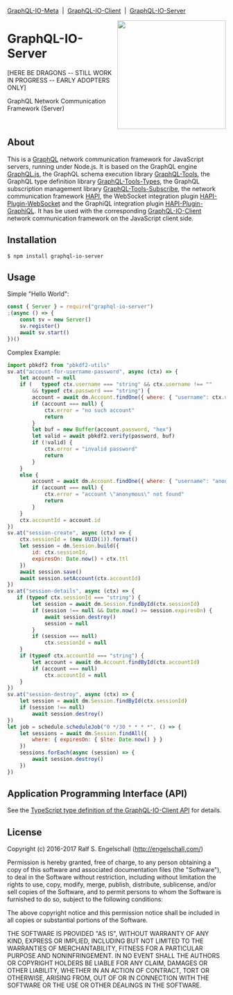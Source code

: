 
[GraphQL-IO-Meta](https://github.com/rse/graphql-io) &nbsp;|&nbsp;
[GraphQL-IO-Client](https://github.com/rse/graphql-io-client) &nbsp;|&nbsp;
[GraphQL-IO-Server](https://github.com/rse/graphql-io-server)

<img src="https://rawgit.com/rse/graphql-io/master/graphql-io.svg" width="250" align="right" alt=""/>

GraphQL-IO-Server
=================

[HERE BE DRAGONS -- STILL WORK IN PROGRESS -- EARLY ADOPTERS ONLY]

GraphQL Network Communication Framework (Server)

<p/>
<img src="https://nodei.co/npm/graphql-io-server.png?downloads=true&stars=true" alt=""/>

<p/>
<img src="https://david-dm.org/rse/graphql-io-server.png" alt=""/>

About
-----

This is a [GraphQL](http://graphql.org/) network communication framework for
JavaScript servers, running under Node.js.
It is based on the GraphQL engine [GraphQL.js](http://graphql.org/graphql-js/),
the GraphQL schema execution library [GraphQL-Tools](http://dev.apollodata.com/tools/graphql-tools/),
the GraphQL type definition library [GraphQL-Tools-Types](https://github.com/rse/graphql-tools-types),
the GraphQL subscription management library [GraphQL-Tools-Subscribe](https://github.com/rse/graphql-tools-subscribe),
the network communication framework [HAPI](https://hapijs.com),
the WebSocket integration plugin [HAPI-Plugin-WebSocket](https://github.com/rse/hapi-plugin-websocket)
and the GraphiQL integration plugin [HAPI-Plugin-GraphiQL](https://github.com/rse/hapi-plugin-graphiql).
It has be used with the corresponding [GraphQL-IO-Client](https://github.com/rse/graphql-io-client)
network communication framework on the JavaScript client side.

Installation
------------

```shell
$ npm install graphql-io-server
```

Usage
-----

Simple "Hello World":

```js
const { Server } = require("graphql-io-server")
;(async () => {
    const sv = new Server()
    sv.register()
    await sv.start()
})()
```

Complex Example:

```js
import pbkdf2 from "pbkdf2-utils"
sv.at("account-for-username-password", async (ctx) => {
    let account = null
    if (   typeof ctx.username === "string" && ctx.username !== ""
        && typeof ctx.password === "string") {
        account = await dm.Account.findOne({ where: { "username": ctx.username } })
        if (account === null) {
            ctx.error = "no such account"
            return
        }
        let buf = new Buffer(account.password, "hex")
        let valid = await pbkdf2.verify(password, buf)
        if (!valid) {
            ctx.error = "invalid password"
            return
        }
    }
    else {
        account = await dm.Account.findOne({ where: { "username": "anonymous" } })
        if (account === null) {
            ctx.error = "account \"anonymous\" not found"
            return
        }
    }
    ctx.accountId = account.id
})
sv.at("session-create", async (ctx) => {
    ctx.sessionId = (new UUID(1)).format()
    let session = dm.Session.build({
        id: ctx.sessionId,
        expiresOn: Date.now() + ctx.ttl
    })
    await session.save()
    await session.setAccount(ctx.accountId)
})
sv.at("session-details", async (ctx) => {
   if (typeof ctx.sessionId === "string") {
        let session = await dm.Session.findById(ctx.sessionId)
        if (session !== null && Date.now() >= session.expiresOn) {
            await session.destroy()
            session = null
        }
        if (session === null)
            ctx.sessionId = null
    }
    if (typeof ctx.accountId === "string") {
        let account = await dm.Account.findById(ctx.accountId)
        if (account === null)
            ctx.accountId = null
    }
})
sv.at("session-destroy", async (ctx) => {
    let session = await dm.Session.findById(ctx.sessionId)
    if (session !== null)
        await session.destroy()
})
let job = schedule.scheduleJob("0 */30 * * * *", () => {
    let sessions = await dm.Session.findAll({
        where: { expiresOn: { $lte: Date.now() } }
    })
    sessions.forEach(async (session) => {
        await session.destroy()
    })
})
```

Application Programming Interface (API)
---------------------------------------

See the [TypeScript type definition of the GraphQL-IO-Client API](src/graphql-io.d.ts) for details.

License
-------

Copyright (c) 2016-2017 Ralf S. Engelschall (http://engelschall.com/)

Permission is hereby granted, free of charge, to any person obtaining
a copy of this software and associated documentation files (the
"Software"), to deal in the Software without restriction, including
without limitation the rights to use, copy, modify, merge, publish,
distribute, sublicense, and/or sell copies of the Software, and to
permit persons to whom the Software is furnished to do so, subject to
the following conditions:

The above copyright notice and this permission notice shall be included
in all copies or substantial portions of the Software.

THE SOFTWARE IS PROVIDED "AS IS", WITHOUT WARRANTY OF ANY KIND,
EXPRESS OR IMPLIED, INCLUDING BUT NOT LIMITED TO THE WARRANTIES OF
MERCHANTABILITY, FITNESS FOR A PARTICULAR PURPOSE AND NONINFRINGEMENT.
IN NO EVENT SHALL THE AUTHORS OR COPYRIGHT HOLDERS BE LIABLE FOR ANY
CLAIM, DAMAGES OR OTHER LIABILITY, WHETHER IN AN ACTION OF CONTRACT,
TORT OR OTHERWISE, ARISING FROM, OUT OF OR IN CONNECTION WITH THE
SOFTWARE OR THE USE OR OTHER DEALINGS IN THE SOFTWARE.

